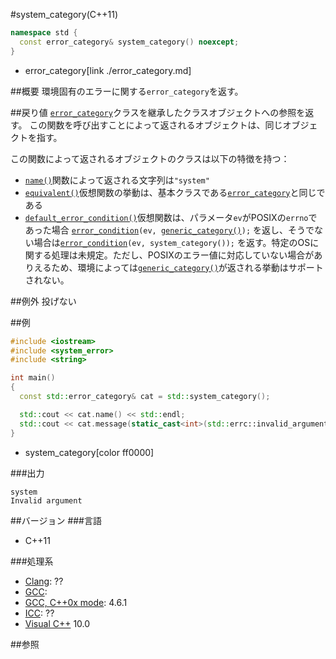 #system_category(C++11)
```cpp
namespace std {
  const error_category& system_category() noexcept;
}
```
* error_category[link ./error_category.md]

##概要
環境固有のエラーに関する`error_category`を返す。


##戻り値
[`error_category`](./error_category.md)クラスを継承したクラスオブジェクトへの参照を返す。 
この関数を呼び出すことによって返されるオブジェクトは、同じオブジェクトを指す。 

この関数によって返されるオブジェクトのクラスは以下の特徴を持つ：
- [`name()`](./error_category/name.md)関数によって返される文字列は`"system"`
- [`equivalent()`](./error_category/equivalent.md)仮想関数の挙動は、基本クラスである[`error_category`](./error_category.md)と同じである
- [`default_error_condition()`](./error_category/default_error_condition.md)仮想関数は、パラメータ`ev`がPOSIXの`errno`であった場合 [`error_condition`](./error_condition.md)`(ev, `[`generic_category()`](./generic_category.md)`);` を返し、そうでない場合は[`error_condition`](./error_condition.md)`(ev, system_category());` を返す。特定のOSに関する処理は未規定。ただし、POSIXのエラー値に対応していない場合がありえるため、環境によっては[`generic_category()`](./generic_category.md)が返される挙動はサポートされない。


##例外
投げない


##例
```cpp
#include <iostream>
#include <system_error>
#include <string>

int main()
{
  const std::error_category& cat = std::system_category();

  std::cout << cat.name() << std::endl;
  std::cout << cat.message(static_cast<int>(std::errc::invalid_argument)) << std::endl;
}
```
* system_category[color ff0000]

###出力
```
system
Invalid argument
```

##バージョン
###言語
- C++11

###処理系
- [Clang](/implementation#clang.md): ??
- [GCC](/implementation#gcc.md): 
- [GCC, C++0x mode](/implementation#gcc.md): 4.6.1
- [ICC](/implementation#icc.md): ??
- [Visual C++](/implementation#visual_cpp.md) 10.0


##参照

